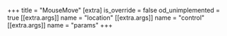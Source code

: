 +++
title = "MouseMove"
[extra]
is_override = false
od_unimplemented = true
[[extra.args]]
name = "location"
[[extra.args]]
name = "control"
[[extra.args]]
name = "params"
+++